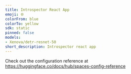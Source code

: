 ```yaml
---
title: Introspector React App
emoji: 🌐
colorFrom: blue
colorTo: yellow
sdk: static
pinned: false
models:
- Xenova/detr-resnet-50
short_description: Introspector react app
---
```


Check out the configuration reference at https://huggingface.co/docs/hub/spaces-config-reference
